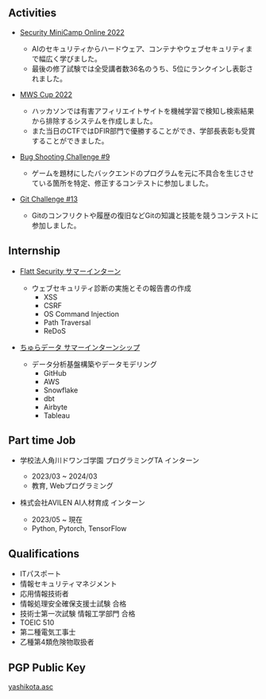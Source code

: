 ## Activities

- [Security MiniCamp Online 2022](https://www.security-camp.or.jp/minicamp/online2022.html)
  - AIのセキュリティからハードウェア、コンテナやウェブセキュリティまで幅広く学びました。  
  - 最後の修了試験では全受講者数36名のうち、5位にランクインし表彰されました。  

- [MWS Cup 2022](https://www.iwsec.org/mws/2022)
  - ハッカソンでは有害アフィリエイトサイトを機械学習で検知し検索結果から排除するシステムを作成しました。
  - また当日のCTFではDFIR部門で優勝することができ、学部長表彰も受賞することができました。

- [Bug Shooting Challenge #9](https://mixil.mixi.co.jp/report/3329)
  - ゲームを題材にしたバックエンドのプログラムを元に不具合を生じさせている箇所を特定、修正するコンテストに参加しました。

- [Git Challenge #13](https://github.com/mixi-git-challenge/publications)
  - Gitのコンフリクトや履歴の復旧などGitの知識と技能を競うコンテストに参加しました。

## Internship

- [Flatt Security サマーインターン](https://twitter.com/flatt_security/status/1648209980468912128)
  - ウェブセキュリティ診断の実施とその報告書の作成
    - XSS
    - CSRF
    - OS Command Injection
    - Path Traversal
    - ReDoS

- [ちゅらデータ サマーインターンシップ](https://churadata.okinawa/jobs/summer-internship-2023)
  - データ分析基盤構築やデータモデリング
    - GitHub
    - AWS
    - Snowflake
    - dbt
    - Airbyte
    - Tableau

## Part time Job

- 学校法人角川ドワンゴ学園 プログラミングTA インターン
  - 2023/03 ~ 2024/03
  - 教育, Webプログラミング

- 株式会社AVILEN AI人材育成 インターン
  - 2023/05 ~ 現在
  - Python, Pytorch, TensorFlow

## Qualifications

- ITパスポート
- 情報セキュリティマネジメント
- 応用情報技術者
- 情報処理安全確保支援士試験 合格
- 技術士第一次試験 情報工学部門 合格
- TOEIC 510
- 第二種電気工事士
- 乙種第4類危険物取扱者

## PGP Public Key

[yashikota.asc](https://yashikota.com/yashikota.asc)  
